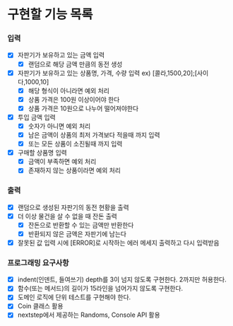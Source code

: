 # 구현할 기능 목록
### 입력
- [x] 자판기가 보유하고 있는 금액 입력
  - [x] 랜덤으로 해당 금액 만큼의 동전 생성 
- [x] 자판기가 보유하고 있는 상품명, 가격, 수량 입력 ex) [콜라,1500,20];[사이다,1000,10]
  - [x] 해당 형식이 아니라면 예외 처리
  - [x] 상품 가격은 100원 이상이어야 한다
  - [x] 상품 가격은 10원으로 나누어 떨어져야한다
- [x] 투입 금액 입력
  - [x] 숫자가 아니면 예외 처리
  - [x] 남은 금액이 상품의 최저 가격보다 적을때 까지 입력
  - [x] 또는 모든 상품이 소진될때 까지 입력
- [x] 구매할 상품명 입력
  - [x] 금액이 부족하면 예외 처리
  - [x] 존재하지 않는 상품이라면 예외 처리

### 출력
- [x] 랜덤으로 생성된 자판기의 동전 현황을 출력
- [x] 더 이상 물건을 살 수 없을 때 잔돈 출력
  - [x] 잔돈으로 반환할 수 있는 금액만 반환한다
  - [x] 반환되지 않은 금액은 자판기에 남는다
- [x] 잘못된 값 입력 시에 [ERROR]로 시작하는 에러 메세지 출력하고 다시 입력받음

### 프로그래밍 요구사항
- [x] indent(인덴트, 들여쓰기) depth를 3이 넘지 않도록 구현한다. 2까지만 허용한다.
- [x] 함수(또는 메서드)의 길이가 15라인을 넘어가지 않도록 구현한다.
- [x] 도메인 로직에 단위 테스트를 구현해야 한다.
- [x] Coin 클래스 활용
- [x] nextstep에서 제공하는 Randoms, Console API 활용